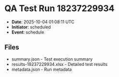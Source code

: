 # QA Test Run 18237229934

- **Date**: 2025-10-04 01:08:11 UTC
- **Initiator**: scheduled
- **Event**: schedule

## Files
- summary.json - Test execution summary
- results-18237229934.xlsx - Detailed test results
- metadata.json - Run metadata
